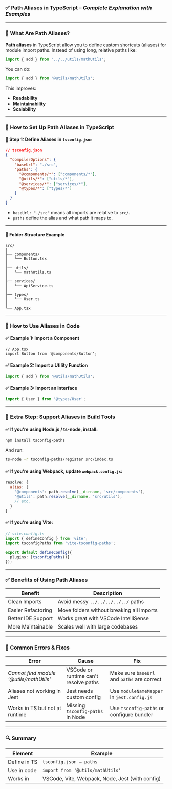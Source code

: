 ### ✅ **Path Aliases in TypeScript** – *Complete Explanation with Examples*

---

### 🔸 What Are Path Aliases?

**Path aliases** in TypeScript allow you to define custom shortcuts (aliases) for module import paths. Instead of using long, relative paths like:

```ts
import { add } from '../../utils/mathUtils';
```

You can do:

```ts
import { add } from '@utils/mathUtils';
```

This improves:

* **Readability**
* **Maintainability**
* **Scalability**

---

### 🔸 How to Set Up Path Aliases in TypeScript

#### 🧩 Step 1: Define Aliases in `tsconfig.json`

```json
// tsconfig.json
{
  "compilerOptions": {
    "baseUrl": "./src",
    "paths": {
      "@components/*": ["components/*"],
      "@utils/*": ["utils/*"],
      "@services/*": ["services/*"],
      "@types/*": ["types/*"]
    }
  }
}
```

* `baseUrl: "./src"` means all imports are relative to `src/`.
* `paths` define the alias and what path it maps to.

---

#### 📁 Folder Structure Example

```
src/
│
├── components/
│   └── Button.tsx
│
├── utils/
│   └── mathUtils.ts
│
├── services/
│   └── ApiService.ts
│
├── types/
│   └── User.ts
│
└── App.tsx
```

---

### 🔸 How to Use Aliases in Code

#### ✅ Example 1: Import a Component

```tsx
// App.tsx
import Button from '@components/Button';
```

#### ✅ Example 2: Import a Utility Function

```ts
import { add } from '@utils/mathUtils';
```

#### ✅ Example 3: Import an Interface

```ts
import { User } from '@types/User';
```

---

### 🔸 Extra Step: Support Aliases in Build Tools

#### ✅ If you're using **Node.js / ts-node**, install:

```bash
npm install tsconfig-paths
```

And run:

```bash
ts-node -r tsconfig-paths/register src/index.ts
```

#### ✅ If you're using **Webpack**, update `webpack.config.js`:

```js
resolve: {
  alias: {
    '@components': path.resolve(__dirname, 'src/components'),
    '@utils': path.resolve(__dirname, 'src/utils'),
    // etc.
  }
}
```

#### ✅ If you're using **Vite**:

```ts
// vite.config.ts
import { defineConfig } from 'vite';
import tsconfigPaths from 'vite-tsconfig-paths';

export default defineConfig({
  plugins: [tsconfigPaths()]
});
```

---

### ✅ Benefits of Using Path Aliases

| Benefit            | Description                               |
| ------------------ | ----------------------------------------- |
| Clean Imports      | Avoid messy `../../../../../` paths       |
| Easier Refactoring | Move folders without breaking all imports |
| Better IDE Support | Works great with VSCode IntelliSense      |
| More Maintainable  | Scales well with large codebases          |

---

### 🔴 Common Errors & Fixes

| Error                                   | Cause                                 | Fix                                         |
| --------------------------------------- | ------------------------------------- | ------------------------------------------- |
| *Cannot find module '@utils/mathUtils'* | VSCode or runtime can't resolve paths | Make sure `baseUrl` and `paths` are correct |
| Aliases not working in Jest             | Jest needs custom config              | Use `moduleNameMapper` in `jest.config.js`  |
| Works in TS but not at runtime          | Missing `tsconfig-paths` in Node      | Use `tsconfig-paths` or configure bundler   |

---

### 🔍 Summary

| Element      | Example                                         |
| ------------ | ----------------------------------------------- |
| Define in TS | `tsconfig.json → paths`                         |
| Use in code  | `import from '@utils/mathUtils'`                |
| Works in     | VSCode, Vite, Webpack, Node, Jest (with config) |

